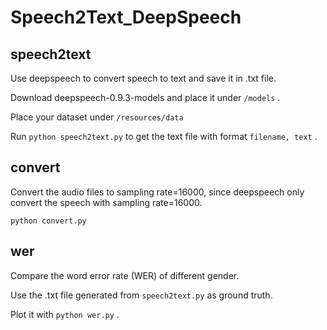 # Speech2Text_DeepSpeech

## speech2text

Use deepspeech to convert speech to text and save it in .txt file.

Download deepspeech-0.9.3-models and place it under `/models` .

Place your dataset under `/resources/data`

Run `python speech2text.py` to get the text file with format `filename, text` .

## convert

Convert the audio files to sampling rate=16000, since deepspeech only convert the speech with sampling rate=16000.

`python convert.py`

## wer

Compare the word error rate (WER) of different gender.

Use the .txt file generated from `speech2text.py` as ground truth.

Plot it with `python wer.py` .


